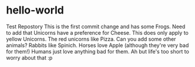 # hello-world
Test Repostory
This is the first commit change and has some Frogs.
Need to add that Unicorns have a preference for Cheese.  This does only apply to yellow Unicorns.
The red unicorns like Pizza.
Can you add some other animals?
Rabbits like Spinich.
Horses love Apple (although they're very bad for them!)
Humans just love anything bad for them. Ah but life's too short to worry about that :p
